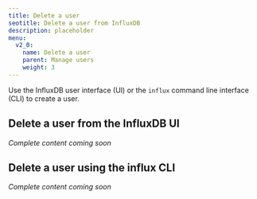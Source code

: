 ```yaml
---
title: Delete a user
seotitle: Delete a user from InfluxDB
description: placeholder
menu:
  v2_0:
    name: Delete a user
    parent: Manage users
    weight: 3
---
```


Use the InfluxDB user interface (UI) or the `influx` command line interface (CLI)
to create a user.

## Delete a user from the InfluxDB UI

_Complete content coming soon_

## Delete a user using the influx CLI

_Complete content coming soon_
